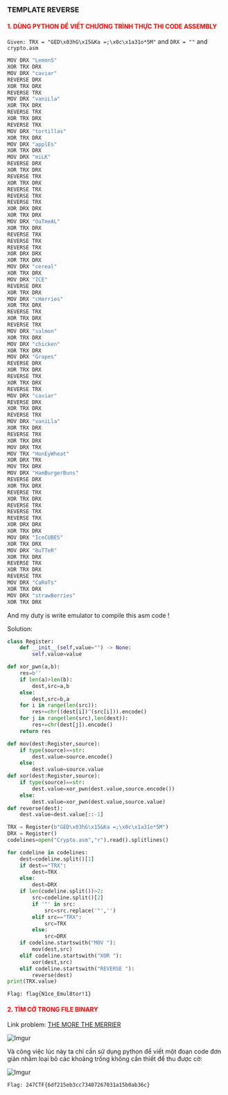 ### TEMPLATE REVERSE

####  <span style="color:red">1. DÙNG PYTHON ĐỂ VIẾT CHƯƠNG TRÌNH THỰC THI CODE ASSEMBLY</span> 

`Given: TRX = "GED\x03hG\x15&Ka =;\x0c\x1a31o*5M"` and `DRX = ""` and `crypto.asm`

```py
MOV DRX "LemonS"
XOR TRX DRX
MOV DRX "caviar"
REVERSE DRX
XOR TRX DRX
REVERSE TRX
MOV DRX "vaniLla"
XOR TRX DRX
REVERSE TRX
XOR TRX DRX
REVERSE TRX
MOV DRX "tortillas"
XOR TRX DRX
MOV DRX "applEs"
XOR TRX DRX
MOV DRX "miLK"
REVERSE DRX
XOR TRX DRX
REVERSE TRX
XOR TRX DRX
REVERSE TRX
REVERSE TRX
REVERSE TRX
XOR DRX DRX
XOR TRX DRX
MOV DRX "OaTmeAL"
XOR TRX DRX
REVERSE TRX
REVERSE TRX
REVERSE TRX
XOR DRX DRX
XOR TRX DRX
MOV DRX "cereal"
XOR TRX DRX
MOV DRX "ICE"
REVERSE DRX
XOR TRX DRX
MOV DRX "cHerries"
XOR TRX DRX
REVERSE TRX
XOR TRX DRX
REVERSE TRX
MOV DRX "salmon"
XOR TRX DRX
MOV DRX "chicken"
XOR TRX DRX
MOV DRX "Grapes"
REVERSE DRX
XOR TRX DRX
REVERSE TRX
XOR TRX DRX
REVERSE TRX
MOV DRX "caviar"
REVERSE DRX
XOR TRX DRX
REVERSE TRX
MOV DRX "vaniLla"
XOR TRX DRX
REVERSE TRX
XOR TRX DRX
MOV DRX TRX
MOV TRX "HonEyWheat"
XOR DRX TRX
MOV TRX DRX
MOV DRX "HamBurgerBuns"
REVERSE DRX
XOR TRX DRX
REVERSE TRX
XOR TRX DRX
REVERSE TRX
REVERSE TRX
REVERSE TRX
XOR DRX DRX
XOR TRX DRX
MOV DRX "IceCUBES"
XOR TRX DRX
MOV DRX "BuTTeR"
XOR TRX DRX
REVERSE TRX
XOR TRX DRX
REVERSE TRX
MOV DRX "CaRoTs"
XOR TRX DRX
MOV DRX "strawBerries"
XOR TRX DRX
```

And my duty is write emulator to compile this asm code !

Solution:

```py
class Register:
    def __init__(self,value="") -> None:
        self.value=value

def xor_pwn(a,b):
    res=b''
    if len(a)>len(b):
        dest,src=a,b
    else:
        dest,src=b,a
    for i in range(len(src)):
        res+=chr((dest[i])^(src[i])).encode()
    for j in range(len(src),len(dest)):
        res+=chr(dest[j]).encode()
    return res

def mov(dest:Register,source):
    if type(source)==str:
        dest.value=source.encode()
    else:
        dest.value=source.value
def xor(dest:Register,source):
    if type(source)==str:
        dest.value=xor_pwn(dest.value,source.encode())
    else:
        dest.value=xor_pwn(dest.value,source.value)
def reverse(dest):
    dest.value=dest.value[::-1]

TRX = Register(b"GED\x03hG\x15&Ka =;\x0c\x1a31o*5M")
DRX = Register()
codelines=open("Crypto.asm","r").read().splitlines()

for codeline in codelines:
    dest=codeline.split()[1]
    if dest=="TRX":
        dest=TRX
    else:
        dest=DRX
    if len(codeline.split())>2:
        src=codeline.split()[2]
        if '"' in src:
            src=src.replace('"','')
        elif src=="TRX":
            src=TRX
        else:
            src=DRX
    if codeline.startswith("MOV "):
        mov(dest,src)
    elif codeline.startswith("XOR "):
        xor(dest,src)
    elif codeline.startswith("REVERSE "):
        reverse(dest)
print(TRX.value)
```

`Flag: flag{N1ce_Emul8tor!1}`

####  <span style="color:red">2. TÌM CỜ TRONG FILE BINARY</span>

Link problem: [THE MORE THE MERRIER](https://247ctf.com/dashboard)

![Imgur](https://i.imgur.com/uCMPkT4.png) 

Và công việc lúc này ta chỉ cần sử dụng python để viết một đoạn code đơn giản nhằm loại bỏ các khoảng trống không cần thiết để thu được cờ:

![Imgur](https://i.imgur.com/1bocA6h.png)

`Flag: 247CTF{6df215eb3cc73407267031a15b0ab36c}`
